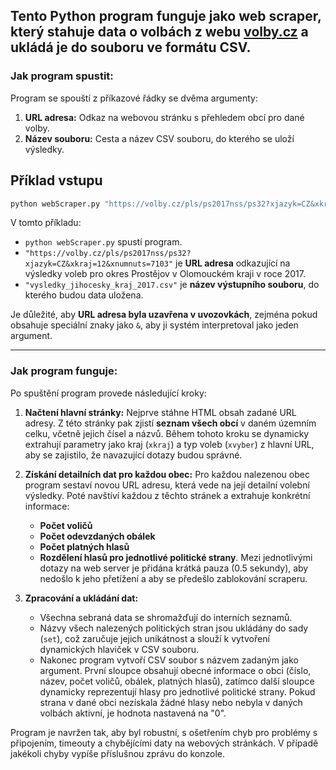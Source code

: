 Tento Python program funguje jako **web scraper**, který stahuje data o volbách z webu [volby.cz](http://volby.cz) a ukládá je do souboru ve formátu CSV.
---
### Jak program spustit:

Program se spouští z příkazové řádky se dvěma argumenty:
1.  **URL adresa:** Odkaz na webovou stránku s přehledem obcí pro dané volby.
2.  **Název souboru:** Cesta a název CSV souboru, do kterého se uloží výsledky.

## Příklad vstupu

```bash
python webScraper.py "https://volby.cz/pls/ps2017nss/ps32?xjazyk=CZ&xkraj=12&xnumnuts=7103" "vysledky_okres_prostejov_2017.csv"
```

V tomto příkladu:
* `python webScraper.py` spustí program.
* `"https://volby.cz/pls/ps2017nss/ps32?xjazyk=CZ&xkraj=12&xnumnuts=7103"` je **URL adresa** odkazující na výsledky voleb pro okres Prostějov v Olomouckém kraji v roce 2017.
* `"vysledky_jihocesky_kraj_2017.csv"` je **název výstupního souboru**, do kterého budou data uložena.

Je důležité, aby **URL adresa byla uzavřena v uvozovkách**, zejména pokud obsahuje speciální znaky jako `&`, aby ji systém interpretoval jako jeden argument.



---
### Jak program funguje:


Po spuštění program provede následující kroky:

1.  **Načtení hlavní stránky:** Nejprve stáhne HTML obsah zadané URL adresy. Z této stránky pak zjistí **seznam všech obcí** v daném územním celku, včetně jejich čísel a názvů. Během tohoto kroku se dynamicky extrahují parametry jako kraj (`xkraj`) a typ voleb (`xvyber`) z hlavní URL, aby se zajistilo, že navazující dotazy budou správné.

2.  **Získání detailních dat pro každou obec:** Pro každou nalezenou obec program sestaví novou URL adresu, která vede na její detailní volební výsledky. Poté navštíví každou z těchto stránek a extrahuje konkrétní informace:
    * **Počet voličů**
    * **Počet odevzdaných obálek**
    * **Počet platných hlasů**
    * **Rozdělení hlasů pro jednotlivé politické strany**.
    Mezi jednotlivými dotazy na web server je přidána krátká pauza (0.5 sekundy), aby nedošlo k jeho přetížení a aby se předešlo zablokování scraperu.

3.  **Zpracování a ukládání dat:**
    * Všechna sebraná data se shromažďují do interních seznamů.
    * Názvy všech nalezených politických stran jsou ukládány do sady (`set`), což zaručuje jejich unikátnost a slouží k vytvoření dynamických hlaviček v CSV souboru.
    * Nakonec program vytvoří CSV soubor s názvem zadaným jako argument. První sloupce obsahují obecné informace o obci (číslo, název, počet voličů, obálek, platných hlasů), zatímco další sloupce dynamicky reprezentují hlasy pro jednotlivé politické strany. Pokud strana v dané obci nezískala žádné hlasy nebo nebyla v daných volbách aktivní, je hodnota nastavená na "0".

Program je navržen tak, aby byl robustní, s ošetřením chyb pro problémy s připojením, timeouty a chybějícími daty na webových stránkách. V případě jakékoli chyby vypíše příslušnou zprávu do konzole.
